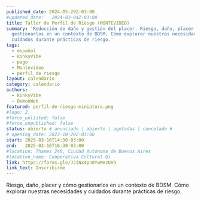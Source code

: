 ```yaml
---
published_date: 2024-05-29Z-03:00
#updated_date:   2024-03-04Z-03:00
title: Taller de Perfil de Riesgo (MONTEVIDEO)
summary: 'Reducción de daño y gestión del placer. Riesgo, daño, placer y cómo
  gestionarlos en un contexto de BDSM. Cómo explorar nuestras necesidades y
  cuidados durante prácticas de riesgo.'
tags:
  - español
  - KinkyVibe
  - pago
  - Montevideo
  - perfil de riesgo
layout: calendario
category: calendario
authors:
  - KinkyVibe
  - DemonWeb
featured: perfil-de-riesgo-miniatura.png
#logo: 2
#force_unlisted: false
#force_unpublished: false
status: abierto # anunciado | abierto | agotadas | cancelado #
# opening_date: 2023-10-20Z-03:00
start: 2025-03-16T14:30-03:00
end:   2025-03-16T16:30-03:00
#location: Thames 240, Ciudad Autónoma de Buenos Aires
#location_name: Cooperativa Cultural Qi
link: https://forms.gle/JJiNx4pn8YwMHzUV9
link_text: Inscribirme
---
```

Riesgo, daño, placer y cómo gestionarlos en un contexto de BDSM. Cómo explorar nuestras necesidades y cuidados durante prácticas de riesgo.